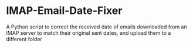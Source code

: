# IMAP-Email-Date-Fixer
A Python script to correct the received date of emails downloaded from an IMAP server to match their original sent dates, and upload them to a different folder
